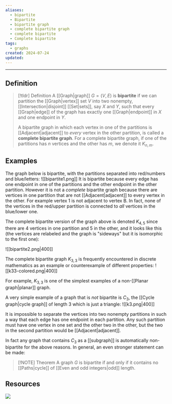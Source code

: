 ```yaml
---
aliases:
  - bipartite
  - Bipartite
  - bipartite graph
  - complete bipartite graph
  - complete bipartite
  - Complete bipartite
tags:
  - graphs
created: 2024-07-24
updated:
---
```

---
## Definition 

> [!tldr] Definition
> A [[Graph|graph]] $G = (V,E)$ is **bipartite** if we can partition the [[Graph|vertex]] set $V$ into two nonempty, [[Intersection|disjoint]] [[Set|sets]], say $X$ and $Y$, such that every [[Graph|edge]] of the graph has exactly one [[Graph|endpoint]] in $X$ and one endpoint in $Y$. 
> 
> A bipartite graph in which each vertex in one of the partitions is [[Adjacent|adjacent]] to *every* vertex in the other partition, is called a **complete bipartite graph**. For a complete bipartite graph, if one of the partitions has $n$ vertices and the other has $m$, we denote it $K_{n,m}$. 


## Examples

The graph below is bipartite, with the partitions separated into red/numbers and blue/letters: 
![[bipartite1.png]]
It is bipartite because every edge has one endpoint in one of the partitions and the other endpoint in the other partition. However it is not a *complete* bipartite graph because there are vertices in one partition that are not [[Adjacent|adjacent]] to every vertex in the other. For example vertex 1 is not adjacent to vertex B. In fact, none of the vertices in the red/upper partition is connected to *all* vertices in the blue/lower one. 

The complete bipartite version of the graph above is denoted $K_{4,5}$ since there are 4 vertices in one partition and 5 in the other, and it looks like this (the vertices are relabeled and the graph is "sideways" but it is isomorphic to the first one): 

![[bipartite2.png|400]]

The complete bipartite graph $K_{3,3}$ is frequently encountered in discrete mathematics as an example or counterexample of different properties: 
![[k33-colored.png|400]]

For example, $K_{3,3}$ is one of the simplest examples of a non-[[Planar graph|planar]] graph. 

A very simple example of a graph that is *not* bipartite is $C_3$, the [[Cycle graph|cycle graph]] of length 3 which is just a triangle: 
![[k3.png|400]]

It is impossible to separate the vertices into two nonempty partitions in such a way that each edge has one endpoint in each partition. Any such partition must have one vertex in one set and the other two in the other, but the two in the second partition would be [[Adjacent|adjacent]]. 

In fact any graph that contains $C_3$ as a [[subgraph]] is automatically non-bipartite for the above reasons. In general, an even stronger statement can be made: 

> [!NOTE] Theorem
> A graph $G$ is bipartite if and only if it contains no [[Paths|cycle]] of [[Even and odd integers|odd]] length. 

## Resources 

![](https://www.youtube.com/watch?v=HqlUbSA9cEY)

